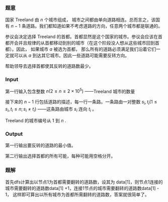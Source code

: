### 题意

国家 Treeland 由 $n$ 个城市组成， 城市之间都由单向道路相连。总而言之，该国有 $n-1$ 条道路。我们都知道如果不考虑道路的方向，任意两个城市都是联通的。

参议会决定选择 Treeland 的首都。首都显然是这个国家的城市。参议会应该在首都开会并且规律的从首都移动到别的城市（在这个阶段没人想从这些城市回到首都）。因此， 如果城市 $a$ 被选为首都， 那么所有的道路必须满足我们沿着它们一定就可以从 $a$ 到达其它城市。因此一些道路可能需要反转方向。

帮助领导去选择首都使其反转的道路数最少。



### Input

第一行输入包含整数 $n (2 \leq n \leq 2 \times 10^5)$ ——Treeland 城市的数量

接下来的 $n - 1$ 行包括道路的描述，每一行一条路。一条路由一对整数 $s_i, t_i (1 \leq s_i, t_i \leq n; s_i \not= t_i)$ ——这条路由城市 $s_i$ 连向 $t_i$ 。

Treeland 的城市编号从 $1$ 到 $n$ .



### Output

第一行输出要反转的道路的最小值。

第二行输出选择首都的所有可能，每种可能用空格分开。



### 题解

首先dfs计算出以节点1为首都需要翻转的道路数，设其为 data[1]，则节点1连接的城市需要翻转的道路数data[1] +1，连接1节点的城市需要翻转的道路数data[1] - 1， 这样即可算出以所有城市为首都所需翻转的道路数，答案就很简单了。

